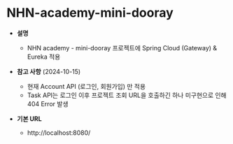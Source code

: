 # NHN-academy-mini-dooray

- **설명**
    - NHN academy - mini-dooray 프로젝트에 Spring Cloud (Gateway) &amp; Eureka 적용

- **참고 사항** (2024-10-15) 
    - 현재 Account API (로그인, 회원가입) 만 적용
    - Task API는 로그인 이후 프로젝트 조회 URL을 호출하긴 하나 미구현으로 인해 404 Error 발생

- **기본 URL**
    - http://localhost:8080/   
